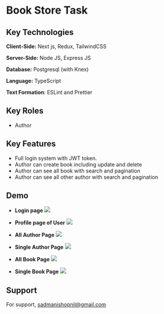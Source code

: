 # Book Store Task

## Key Technologies

**Client-Side:** Next js, Redux, TailwindCSS

**Server-Side:** Node JS, Express JS

**Database:** Postgresql (with Knex)

**Language:** TypeScript

**Text Formation**: ESLint and Prettier

## Key Roles

- Author

## Key Features

- Full login system with JWT token.
- Author can create book including update and delete
- Author can see all book with search and pagination
- Author can see all other author with search and pagination

## Demo

- **Login page**
  <img src = "public/doc/demo/loginFormPage.png"  >

- **Profile page of User**
  <img src = "public/doc/demo/profilePageOne.png"  >

- **All Author Page**
  <img src = "public/doc/demo/all-author-page.png"  >

- **Single Author Page**
  <img src = "public/doc/demo/single-author-page.png"  >

- **All Book Page**
  <img src = "public/doc/demo/all-book-page.png"  >

- **Single Book Page**
  <img src = "public/doc/demo/single-book-page.png"  >

## Support

For support, sadmanishopnil@gmail.com
